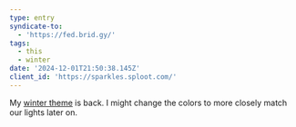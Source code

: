 ```yaml
---
type: entry
syndicate-to:
  - 'https://fed.brid.gy/'
tags:
  - this
  - winter
date: '2024-12-01T21:50:38.145Z'
client_id: 'https://sparkles.sploot.com/'
---
```

My [winter theme](https://github.com/benjifs/benji/blob/main/src/scss/_winter.scss) is back. I might change the colors to more closely match our lights later on.
